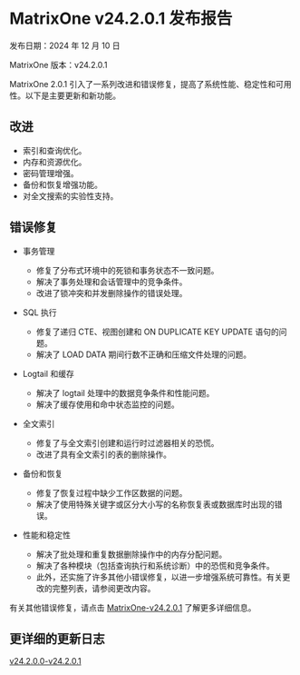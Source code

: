 # **MatrixOne v24.2.0.1 发布报告**

发布日期：2024 年 12 月 10 日

MatrixOne 版本：v24.2.0.1

MatrixOne 2.0.1 引入了一系列改进和错误修复，提高了系统性能、稳定性和可用性。以下是主要更新和新功能。

## 改进

- 索引和查询优化。
- 内存和资源优化。
- 密码管理增强。
- 备份和恢复增强功能。
- 对全文搜索的实验性支持。

## 错误修复

- 事务管理
    - 修复了分布式环境中的死锁和事务状态不一致问题。
    - 解决了事务处理和会话管理中的竞争条件。
    - 改进了锁冲突和并发删除操作的错误处理。
  
- SQL 执行
    - 修复了递归 CTE、视图创建和 ON DUPLICATE KEY UPDATE 语句的问题。
    - 解决了 LOAD DATA 期间行数不正确和压缩文件处理的问题。

- Logtail 和缓存
    - 解决了 logtail 处理中的数据竞争条件和性能问题。
    - 解决了缓存使用和命中状态监控的问题。
  
- 全文索引
    - 修复了与全文索引创建和运行时过滤器相关的恐慌。
    - 改进了具有全文索引的表的删除操作。
  
- 备份和恢复
    - 修复了恢复过程中缺少工作区数据的问题。
    - 解决了使用特殊关键字或区分大小写的名称恢复表或数据库时出现的错误。
  
- 性能和稳定性
    - 解决了批处理和重复数据删除操作中的内存分配问题。
    - 解决了各种模块（包括查询执行和系统诊断）中的恐慌和竞争条件。
    - 此外，还实施了许多其他小错误修复，以进一步增强系统可靠性。有关更改的完整列表，请参阅更改内容。

有关其他错误修复，请点击 [MatrixOne-v24.2.0.1](https://github.com/matrixorigin/matrixone/releases/tag/v2.0.1) 了解更多详细信息。

## 更详细的更新日志

[v24.2.0.0-v24.2.0.1](https://github.com/matrixorigin/matrixone/compare/v2.0.0...v2.0.1)
